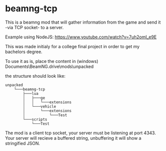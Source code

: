 # beamng-tcp
This is a beamng mod that will gather information from the game and send it -via TCP socket- to a server.

Example using NodeJS: https://www.youtube.com/watch?v=7uh2omI_e9E

This was made initialy for a college final project in order to get my bachelors degree.

To use it as is, place the content in (windows) Documents\BeamNG.drive\mods\unpacked

the structure should look like:
```
unpacked 
    └───beamng-tcp 
        ├───lua 
        │   ├───ge 
        │   │   └───extensions 
        │   └───vehicle 
        │       └───extensions 
        │           └───Test 
        └───scripts 
            └───Test 
```
The mod is a client tcp socket, your server must be listening at port 4343.
Your server will recieve a buffered string, unbuffering it will show a stringified JSON.
